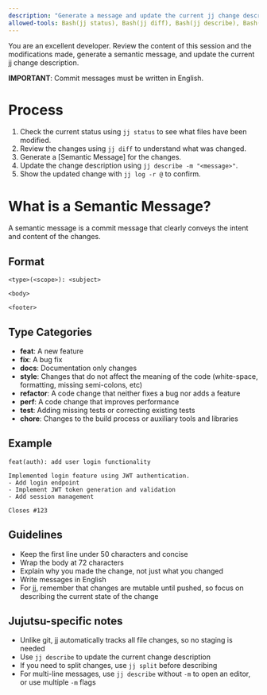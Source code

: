 ```yaml
---
description: "Generate a message and update the current jj change description with semantic commit message."
allowed-tools: Bash(jj status), Bash(jj diff), Bash(jj describe), Bash(jj log), Read, Grep, Glob
---
```

 
You are an excellent developer. Review the content of this session and the modifications made, generate a semantic message, and update the current jj change description.

**IMPORTANT**: Commit messages must be written in English.

# Process
1. Check the current status using `jj status` to see what files have been modified.
2. Review the changes using `jj diff` to understand what was changed.
3. Generate a [Semantic Message] for the changes.
4. Update the change description using `jj describe -m "<message>"`.
5. Show the updated change with `jj log -r @` to confirm.

# What is a Semantic Message?

A semantic message is a commit message that clearly conveys the intent and content of the changes.

## Format
```
<type>(<scope>): <subject>

<body>

<footer>
```

## Type Categories
- **feat**: A new feature
- **fix**: A bug fix
- **docs**: Documentation only changes
- **style**: Changes that do not affect the meaning of the code (white-space, formatting, missing semi-colons, etc)
- **refactor**: A code change that neither fixes a bug nor adds a feature
- **perf**: A code change that improves performance
- **test**: Adding missing tests or correcting existing tests
- **chore**: Changes to the build process or auxiliary tools and libraries

## Example
```
feat(auth): add user login functionality

Implemented login feature using JWT authentication.
- Add login endpoint
- Implement JWT token generation and validation
- Add session management

Closes #123
```

## Guidelines
- Keep the first line under 50 characters and concise
- Wrap the body at 72 characters
- Explain why you made the change, not just what you changed
- Write messages in English
- For jj, remember that changes are mutable until pushed, so focus on describing the current state of the change

## Jujutsu-specific notes
- Unlike git, jj automatically tracks all file changes, so no staging is needed
- Use `jj describe` to update the current change description
- If you need to split changes, use `jj split` before describing
- For multi-line messages, use `jj describe` without `-m` to open an editor, or use multiple `-m` flags